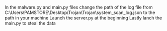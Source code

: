 In the malware.py and main.py files change the path of the log file from C:\Users\PAMSTORE\Desktop\Trojan\Trojan\system_scan_log.json to the path in your machine 
Launch the server.py at the beginning
Lastly lanch the main.py to steal the data 